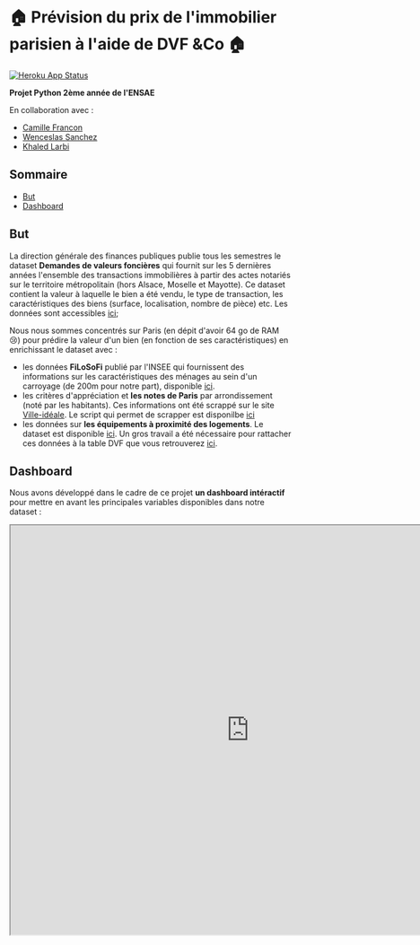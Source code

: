 # :house: Prévision du prix de l'immobilier parisien à l'aide de DVF &Co :house:

[![Heroku App Status](http://heroku-shields.herokuapp.com/parismutation)](https://parismutation.herokuapp.com)

**Projet Python 2ème année de l'ENSAE**

En collaboration avec :
 - [Camille Francon](https://github.com/camillefrancon)
 - [Wenceslas Sanchez](https://github.com/Orlogskapten)
 - [Khaled Larbi](https://github.com/khaledlarbi)


## Sommaire
- [But](#but)
- [Dashboard](#dashboard)


## But

La direction générale des finances publiques publie tous les semestres le dataset **Demandes de valeurs foncières** qui fournit sur les 5 dernières années l'ensemble des transactions immobilières à partir des actes notariés sur le territoire métropolitain (hors Alsace, Moselle et Mayotte). Ce dataset contient la valeur à laquelle le bien a été vendu, le type de transaction, les caractéristiques des biens (surface, localisation, nombre de pièce) etc. Les données sont accessibles [ici](https://datafoncier.cerema.fr/donnees/autres-donnees-foncieres/dvfplus-open-data);


Nous nous sommes concentrés sur Paris (en dépit d'avoir 64 go de RAM :cry:) pour prédire la valeur d'un bien (en fonction de ses caractéristiques) en enrichissant le dataset avec :
- les données **FiLoSoFi** publié par l'INSEE qui fournissent des informations sur les caractéristiques des ménages au sein d'un carroyage (de 200m pour notre part), disponible [ici](https://www.data.gouv.fr/fr/datasets/donnees-carroyees-issues-du-dispositif-sur-les-revenus-localises-fiscaux-et-sociaux-filosofi/).
- les critères d'appréciation et **les notes de Paris** par arrondissement (noté par les habitants). Ces informations ont été scrappé sur le site [Ville-idéale](https://www.ville-ideale.fr/). Le script qui permet de scrapper est disponilbe [ici](https://github.com/Orlogskapten/dvf_ensae_sbra/blob/master/script/ville_ideale_scraping.py)
- les données sur **les équipements à proximité des logements**. Le dataset est disponible [ici](https://www.insee.fr/fr/statistiques/fichier/3568638/bpe19_ensemble_xy_csv.zip). Un gros travail a été nécessaire pour rattacher ces données à la table DVF que vous retrouverez [ici](https://github.com/Orlogskapten/dvf_ensae_sbra/blob/master/khaled/notebook/localisation_service_bpe.ipynb).


## Dashboard

Nous avons développé dans le cadre de ce projet **un dashboard intéractif** pour mettre en avant les principales variables disponibles dans notre dataset :

<p align="center"><iframe height="730" width="850" src="https://parismutation.herokuapp.com"></iframe></p>

